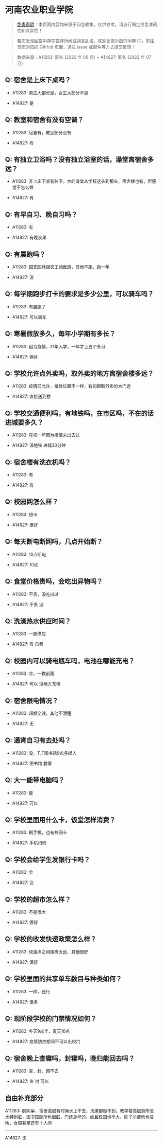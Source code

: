 # 河南农业职业学院

> [免责声明](https://colleges.chat/#_3)：本页面内容均来源于问卷收集，仅供参考，请自行确定信息准确性和真实性！

> 若您发现回答中存在答非所问或胡言乱语，欢迎记录对应的问卷 ID，前往页面对应的 GitHub 页面，通过 issue 或邮件等方式提交反馈！

> 数据来源：A11283: 匿名 (2022 年 06 月) + A14827: 匿名 (2022 年 07 月)

## Q: 宿舍是上床下桌吗？

- A11283: 男生大部分是，女生大部分不是

- A14827: 是

## Q: 教室和宿舍有没有空调？

- A11283: 宿舍有，教室部分没有

- A14827: 有

## Q: 有独立卫浴吗？没有独立浴室的话，澡堂离宿舍多远？

- A11283: 非上床下桌有独卫，大的澡堂从学校这头到那头，宿舍楼也有，但感觉不怎么样

- A14827: 有

## Q: 有早自习、晚自习吗？

- A11283: 有

- A14827: 有晚没早

## Q: 有晨跑吗？

- A11283: 园艺园林跟农工动医跑，其他不跑，跑一年

- A14827: 没

## Q: 每学期跑步打卡的要求是多少公里，可以骑车吗？

- A11283: 有晨跑了

- A14827: 可以骑车

## Q: 寒暑假放多久，每年小学期有多长？

- A11283: 因为疫情，21年入学，一年才上五个多月

- A14827: 俩月

## Q: 学校允许点外卖吗，取外卖的地方离宿舍楼多远？

- A11283: 疫情前允许，楼处位置不一样，有的距取外卖的大门远

- A14827: 直接送到楼

## Q: 学校交通便利吗，有地铁吗，在市区吗，不在的话进城要多久？

- A11283: 在校一年因为疫情未出去过

- A14827: 没地铁 进城30分钟

## Q: 宿舍楼有洗衣机吗？

- A11283: 有

- A14827: 有

## Q: 校园网怎么样？

- A11283: 很卡

- A14827: 很好

## Q: 每天断电断网吗，几点开始断？

- A11283: 10点断电

- A14827: 10点

## Q: 食堂价格贵吗，会吃出异物吗？

- A11283: 不贵，没吃出过

- A14827: 不贵 没

## Q: 洗澡热水供应时间？

- A11283: 一直供应

- A14827: 有 自费

## Q: 校园内可以骑电瓶车吗，电池在哪能充电？

- A11283: 🉑，一教前面

- A14827: 可以 没地方充电

## Q: 宿舍限电情况？

- A11283: 超额交钱，其他不清楚

- A14827: 无

## Q: 通宵自习有去处吗？

- A11283: 没，T\_T图书馆9点多撵人

- A14827: 图书馆 教室

## Q: 大一能带电脑吗？

- A11283: 能

- A14827: 可以

## Q: 学校里面用什么卡，饭堂怎样消费？

- A11283: 刷手机，也有校园卡

- A14827: 手机扫码

## Q: 学校会给学生发银行卡吗？

- A11283: 会

- A14827: 会

## Q: 学校的超市怎么样？

- A11283: 不是很大

- A14827: 很好

## Q: 学校的收发快递政策怎么样？

- A11283: 快递点之间距离太远，其他很好

- A14827: 很好

## Q: 学校里面的共享单车数目与种类如何？

- A11283: 一种，还行

- A14827: 很多

## Q: 现阶段学校的门禁情况如何？

- A11283: 冬天9点半，夏天10点

- A14827: 疫情防控期间不可以出校门

## Q: 宿舍晚上查寝吗，封寝吗，晚归能回去吗？

- A11283: 查，封，回不去

- A14827: 查 封 可以

## 自由补充部分

A11283: 别来😭，宿舍高层有时候水上不去，洗漱都做不到，教学楼高层厕所没水特别脏，图书馆厕所也很脏，门还是坏的，而且校园也不大，除了消费低也没啥，女寝甚至还有十人间

***

A14827: 无